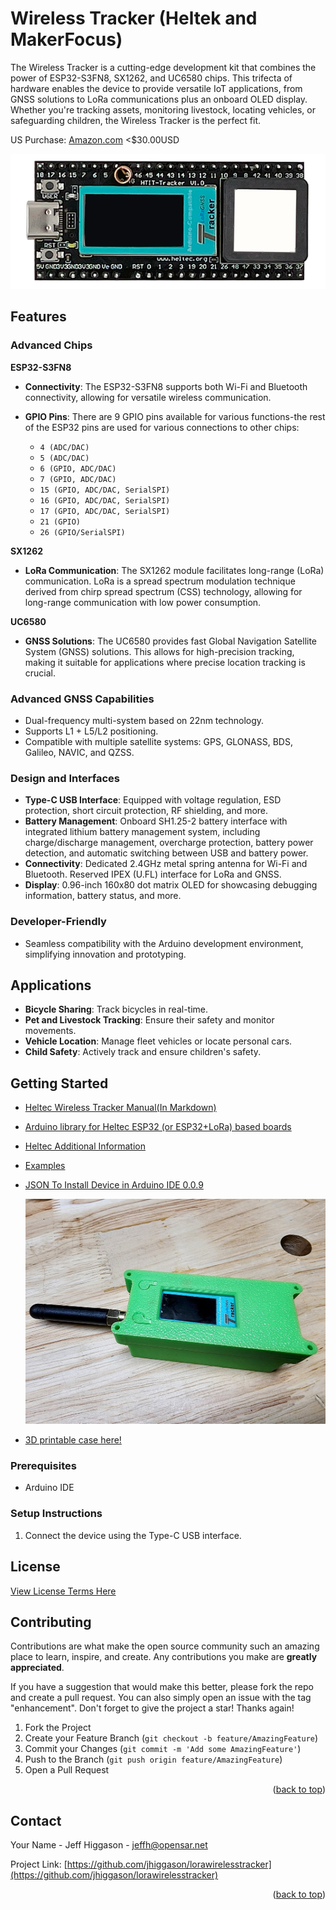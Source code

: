 # Wireless Tracker (Heltek and MakerFocus)

The Wireless Tracker is a cutting-edge development kit that combines the power of ESP32-S3FN8, SX1262, and UC6580 chips. This trifecta of hardware enables the device to provide versatile IoT applications, from GNSS solutions to LoRa communications plus an onboard OLED display. Whether you're tracking assets, monitoring livestock, locating vehicles, or safeguarding children, the Wireless Tracker is the perfect fit.

US Purchase: [Amazon.com](https://www.amazon.com/MakerFocus-Integrate-Bluetooth-Development-Intelligent/dp/B0CG1GG1LQ/ref=sr_1_1?crid=1SBXCY6AJ0AAO&keywords=makerfocus+tracker&qid=1696472127&sprefix=makerfocus+tracker%2Caps%2C148&sr=8-1) <$30.00USD

![Image of Wireless Tracker](/githubstuff/heltectrackerimg.png)

## Features

### Advanced Chips

  <summary><b>ESP32-S3FN8</b></summary>

  - **Connectivity**: The ESP32-S3FN8 supports both Wi-Fi and Bluetooth connectivity, allowing for versatile wireless communication.
  
  - **GPIO Pins**: There are 9 GPIO pins available for various functions-the rest of the ESP32 pins are used for various connections to other chips:
    - `4 (ADC/DAC)`
    - `5 (ADC/DAC)`
    - `6 (GPIO, ADC/DAC)`
    - `7 (GPIO, ADC/DAC)`
    - `15 (GPIO, ADC/DAC, SerialSPI)`
    - `16 (GPIO, ADC/DAC, SerialSPI)`
    - `17 (GPIO, ADC/DAC, SerialSPI)`
    - `21 (GPIO)`
    - `26 (GPIO/SerialSPI)`

  <summary><b>SX1262</b></summary>

  - **LoRa Communication**: The SX1262 module facilitates long-range (LoRa) communication. LoRa is a spread spectrum modulation technique derived from chirp spread spectrum (CSS) technology, allowing for long-range communication with low power consumption.

  <summary><b>UC6580</b></summary>

  - **GNSS Solutions**: The UC6580 provides fast Global Navigation Satellite System (GNSS) solutions. This allows for high-precision tracking, making it suitable for applications where precise location tracking is crucial.

### Advanced GNSS Capabilities

- Dual-frequency multi-system based on 22nm technology.
- Supports L1 + L5/L2 positioning.
- Compatible with multiple satellite systems: GPS, GLONASS, BDS, Galileo, NAVIC, and QZSS.

### Design and Interfaces

- **Type-C USB Interface**: Equipped with voltage regulation, ESD protection, short circuit protection, RF shielding, and more.
- **Battery Management**: Onboard SH1.25-2 battery interface with integrated lithium battery management system, including charge/discharge management, overcharge protection, battery power detection, and automatic switching between USB and battery power.
- **Connectivity**: Dedicated 2.4GHz metal spring antenna for Wi-Fi and Bluetooth. Reserved IPEX (U.FL) interface for LoRa and GNSS.
- **Display**: 0.96-inch 160x80 dot matrix OLED for showcasing debugging information, battery status, and more.

### Developer-Friendly

- Seamless compatibility with the Arduino development environment, simplifying innovation and prototyping.

## Applications

- **Bicycle Sharing**: Track bicycles in real-time.
- **Pet and Livestock Tracking**: Ensure their safety and monitor movements.
- **Vehicle Location**: Manage fleet vehicles or locate personal cars.
- **Child Safety**: Actively track and ensure children's safety.

## Getting Started

- [Heltec Wireless Tracker Manual(In Markdown)](/manual/heltecwirelesstrackermanual.markdown)
- [Arduino library for Heltec ESP32 (or ESP32+LoRa) based boards](https://github.com/HelTecAutomation/Heltec_ESP32)
- [Heltec Additional Information](https://docs.heltec.cn/en/node/esp32/wireless_tracker/index.html)
- [Examples](https://github.com/Heltec-Aaron-Lee/WiFi_Kit_series/tree/master/esp32/libraries/Heltec-Example/examples)
- [JSON To Install Device in Arduino IDE 0.0.9](https://github.com/Heltec-Aaron-Lee/WiFi_Kit_series/releases)

  ![Tracker](githubstuff/heltectracker.jpg)
  
- [3D printable case here!](/3D%20Printed%20Case/README.md)

### Prerequisites

- Arduino IDE

### Setup Instructions

1. Connect the device using the Type-C USB interface.

## License

[View License Terms Here](/LICENSE)

<!-- CONTRIBUTING -->
## Contributing

Contributions are what make the open source community such an amazing place to learn, inspire, and create. Any contributions you make are **greatly appreciated**.

If you have a suggestion that would make this better, please fork the repo and create a pull request. You can also simply open an issue with the tag "enhancement".
Don't forget to give the project a star! Thanks again!

1. Fork the Project
2. Create your Feature Branch (`git checkout -b feature/AmazingFeature`)
3. Commit your Changes (`git commit -m 'Add some AmazingFeature'`)
4. Push to the Branch (`git push origin feature/AmazingFeature`)
5. Open a Pull Request

<p align="right">(<a href="#readme-top">back to top</a>)</p>


<!-- CONTACT -->
## Contact

Your Name - Jeff Higgason - jeffh@opensar.net

Project Link: [https://github.com/jhiggason/lorawirelesstracker](https://github.com/jhiggason/lorawirelesstracker)

<p align="right">(<a href="#readme-top">back to top</a>)</p>
